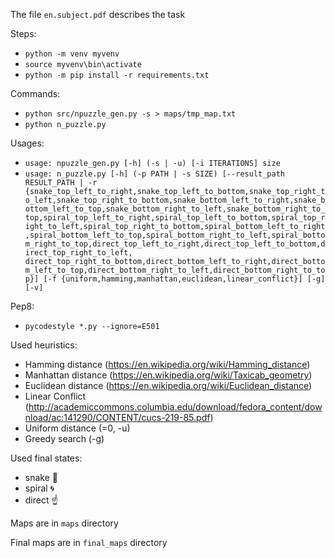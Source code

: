 The file `en.subject.pdf` describes the task

Steps:
- `python -m venv myvenv`
- `source myvenv\bin\activate`
- `python -m pip install -r requirements.txt`

Commands:
- `python src/npuzzle_gen.py -s > maps/tmp_map.txt`
- `python n_puzzle.py `

Usages:
- `usage: npuzzle_gen.py [-h] (-s | -u) [-i ITERATIONS] size`
- `usage: n_puzzle.py [-h] (-p PATH | -s SIZE) [--result_path RESULT_PATH | -r {snake_top_left_to_right,snake_top_left_to_bottom,snake_top_right_to_left,snake_top_right_to_bottom,snake_bottom_left_to_right,snake_bottom_left_to_top,snake_bottom_right_to_left,snake_bottom_right_to_top,spiral_top_left_to_right,spiral_top_left_to_bottom,spiral_top_right_to_left,spiral_top_right_to_bottom,spiral_bottom_left_to_right,spiral_bottom_left_to_top,spiral_bottom_right_to_left,spiral_bottom_right_to_top,direct_top_left_to_right,direct_top_left_to_bottom,direct_top_right_to_left, direct_top_right_to_bottom,direct_bottom_left_to_right,direct_bottom_left_to_top,direct_bottom_right_to_left,direct_bottom_right_to_top}] [-f {uniform,hamming,manhattan,euclidean,linear_conflict}] [-g] [-v]`

Pep8:
- `pycodestyle *.py --ignore=E501`

Used heuristics:
- Hamming distance (https://en.wikipedia.org/wiki/Hamming_distance)
- Manhattan distance (https://en.wikipedia.org/wiki/Taxicab_geometry)
- Euclidean distance (https://en.wikipedia.org/wiki/Euclidean_distance) 
- Linear Conflict (http://academiccommons.columbia.edu/download/fedora_content/download/ac:141290/CONTENT/cucs-219-85.pdf)
- Uniform distance (=0, -u)
- Greedy search (-g)

Used final states:
- snake 🐍
- spiral 🌀
- direct ☝

Maps are in `maps` directory

Final maps are in `final_maps` directory
